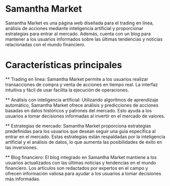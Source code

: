 # Samantha Market
Samantha Market es una página web diseñada para el trading en línea, análisis de acciones mediante inteligencia artificial y proporcionar estrategias para entrar al mercado. Además, cuenta con un blog para mantener a los usuarios informados sobre las últimas tendencias y noticias relacionadas con el mundo financiero.

# Características principales
** Trading en línea: Samantha Market permite a los usuarios realizar transacciones de compra y venta de acciones en tiempo real. La interfaz intuitiva y fácil de usar facilita la ejecución de operaciones.

** Análisis con inteligencia artificial: Utilizando algoritmos de aprendizaje automático, Samantha Market ofrece análisis y predicciones de acciones basadas en datos históricos y patrones del mercado. Esto ayuda a los usuarios a tomar decisiones informadas al invertir en el mercado de valores.

** Estrategias de mercado: Samantha Market proporciona estrategias predefinidas para los usuarios que desean seguir una guía específica al entrar en el mercado. Estas estrategias están respaldadas por la inteligencia artificial y el análisis de datos, lo que aumenta las posibilidades de éxito en las inversiones.

** Blog financiero: El blog integrado en Samantha Market mantiene a los usuarios actualizados con las últimas noticias y tendencias en el mundo financiero. Los artículos son redactados por expertos en el campo y ofrecen información valiosa para ayudar a los usuarios a tomar decisiones más informadas.

